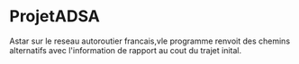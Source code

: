 # ProjetADSA
Astar sur le reseau autoroutier francais,vle programme renvoit des chemins alternatifs avec l'information de rapport au cout du trajet inital.
